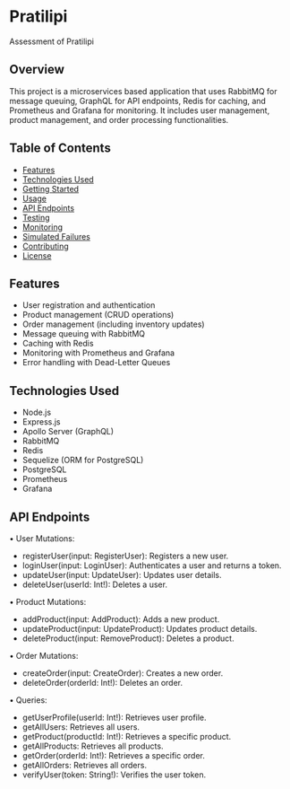 # Pratilipi
Assessment of Pratilipi

## Overview
This project is a microservices based application that uses RabbitMQ for message queuing, GraphQL for API endpoints, Redis for caching, and Prometheus and Grafana for monitoring. It includes user management, product management, and order processing functionalities.

## Table of Contents
- [Features](#features)
- [Technologies Used](#technologies-used)
- [Getting Started](#getting-started)
- [Usage](#usage)
- [API Endpoints](#api-endpoints)
- [Testing](#testing)
- [Monitoring](#monitoring)
- [Simulated Failures](#simulated-failures)
- [Contributing](#contributing)
- [License](#license)


## Features

- User registration and authentication
- Product management (CRUD operations)
- Order management (including inventory updates)
- Message queuing with RabbitMQ
- Caching with Redis
- Monitoring with Prometheus and Grafana
- Error handling with Dead-Letter Queues


## Technologies Used

- Node.js
- Express.js
- Apollo Server (GraphQL)
- RabbitMQ
- Redis
- Sequelize (ORM for PostgreSQL)
- PostgreSQL
- Prometheus
- Grafana






## API Endpoints

• User Mutations:

- registerUser(input: RegisterUser): Registers a new user.
- loginUser(input: LoginUser): Authenticates a user and returns a token.
- updateUser(input: UpdateUser): Updates user details.
- deleteUser(userId: Int!): Deletes a user.

• Product Mutations:

- addProduct(input: AddProduct): Adds a new product.
- updateProduct(input: UpdateProduct): Updates product details.
- deleteProduct(input: RemoveProduct): Deletes a product.

• Order Mutations:

- createOrder(input: CreateOrder): Creates a new order.
- deleteOrder(orderId: Int!): Deletes an order.

• Queries:

- getUserProfile(userId: Int!): Retrieves user profile.
- getAllUsers: Retrieves all users.
- getProduct(productId: Int!): Retrieves a specific product.
- getAllProducts: Retrieves all products.
- getOrder(orderId: Int!): Retrieves a specific order.
- getAllOrders: Retrieves all orders.
- verifyUser(token: String!): Verifies the user token.

